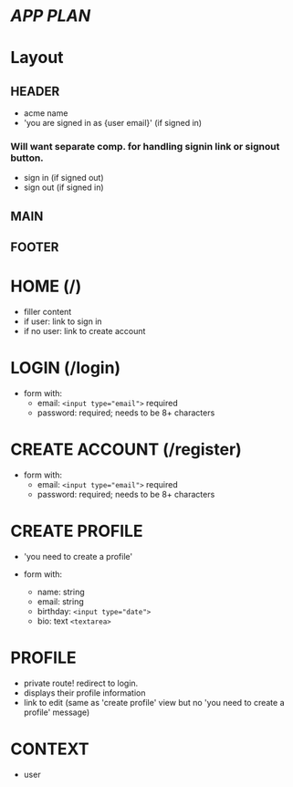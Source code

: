 # _APP PLAN_

# **Layout**

## HEADER

- acme name
- 'you are signed in as {user email}' (if signed in)

### Will want separate comp. for handling signin link or signout button.

- sign in (if signed out)
- sign out (if signed in)

## MAIN

## FOOTER

# **HOME (/)**

- filler content
- if user: link to sign in
- if no user: link to create account

# **LOGIN (/login)**

- form with:
  - email: `<input type="email">` required
  - password: required; needs to be 8+ characters

# **CREATE ACCOUNT (/register)**

- form with:
  - email: `<input type="email">` required
  - password: required; needs to be 8+ characters

# CREATE PROFILE

- 'you need to create a profile'
- form with:

  - name: string
  - email: string
  - birthday: `<input type="date">`
  - bio: text `<textarea>`

# PROFILE

- private route! redirect to login.
- displays their profile information
- link to edit (same as 'create profile' view but no 'you need to create a profile' message)

# CONTEXT

- user
